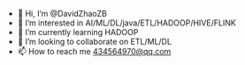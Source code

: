 - 👋 Hi, I’m @DavidZhaoZB
- 👀 I’m interested in AI/ML/DL/java/ETL/HADOOP/HIVE/FLINK
- 🌱 I’m currently learning HADOOP
- 💞️ I’m looking to collaborate on ETL/ML/DL
- 📫 How to reach me 434564970@qq.com

<!---
DavidZhaoZB/DavidZhaoZB is a ✨ special ✨ repository because its `README.md` (this file) appears on your GitHub profile.
You can click the Preview link to take a look at your changes.
--->
